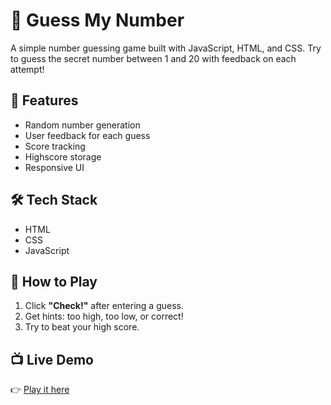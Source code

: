 # 🎯 Guess My Number

A simple number guessing game built with JavaScript, HTML, and CSS. Try to guess the secret number between 1 and 20 with feedback on each attempt!

## 🚀 Features

- Random number generation  
- User feedback for each guess  
- Score tracking  
- Highscore storage  
- Responsive UI

## 🛠️ Tech Stack

- HTML  
- CSS  
- JavaScript

## 🧩 How to Play

1. Click **"Check!"** after entering a guess.  
2. Get hints: too high, too low, or correct!  
3. Try to beat your high score.

## 📺 Live Demo

👉 [Play it here](https://saharzakersoltani.github.io/Guess-My-Number/)

